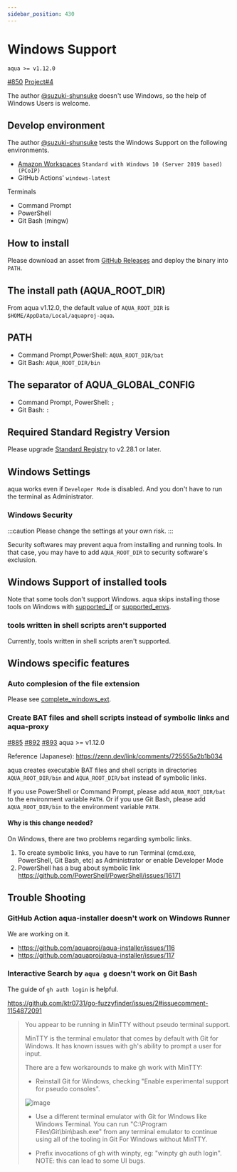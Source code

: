 ```yaml
---
sidebar_position: 430
---
```


# Windows Support

`aqua >= v1.12.0`

[#850](https://github.com/aquaproj/aqua/issues/850)
[Project#4](https://github.com/orgs/aquaproj/projects/4)

The author [@suzuki-shunsuke](https://github.com/suzuki-shunsuke) doesn't use Windows, so the help of Windows Users is welcome.

## Develop environment

The author [@suzuki-shunsuke](https://github.com/suzuki-shunsuke) tests the Windows Support on the following environments.

* [Amazon Workspaces](https://aws.amazon.com/workspaces/) `Standard with Windows 10 (Server 2019 based) (PCoIP)`
* GitHub Actions' `windows-latest`

Terminals

* Command Prompt
* PowerShell
* Git Bash (mingw)

## How to install

Please download an asset from [GitHub Releases](https://github.com/aquaproj/aqua/releases) and deploy the binary into `PATH`.

## The install path (AQUA_ROOT_DIR)

From aqua v1.12.0, the default value of `AQUA_ROOT_DIR` is `$HOME/AppData/Local/aquaproj-aqua`.

## PATH

* Command Prompt,PowerShell: `AQUA_ROOT_DIR/bat`
* Git Bash: `AQUA_ROOT_DIR/bin`

## The separator of AQUA_GLOBAL_CONFIG

* Command Prompt, PowerShell: `;`
* Git Bash: `:`

## Required Standard Registry Version

Please upgrade [Standard Registry](https://github.com/aquaproj/aqua-registry) to v2.28.1 or later.

## Windows Settings

aqua works even if `Developer Mode` is disabled.
And you don't have to run the terminal as Administrator.

### Windows Security

:::caution
Please change the settings at your own risk.
:::

Security softwares may prevent aqua from installing and running tools.
In that case, you may have to add `AQUA_ROOT_DIR` to security software's exclusion. 

## Windows Support of installed tools

Note that some tools don't support Windows.
aqua skips installing those tools on Windows with [supported_if](/docs/reference/registry-config/supported-if) or [supported_envs](/docs/reference/registry-config/supported-envs).

### tools written in shell scripts aren't supported

Currently, tools written in shell scripts aren't supported.

## Windows specific features

### Auto complesion of the file extension

Please see [complete_windows_ext](/docs/reference/registry-config/complete-windows-ext).

### Create BAT files and shell scripts instead of symbolic links and aqua-proxy

[#885](https://github.com/aquaproj/aqua/issues/885) [#892](https://github.com/aquaproj/aqua/pull/892) [#893](https://github.com/aquaproj/aqua/issues/893) aqua >= v1.12.0

Reference (Japanese): https://zenn.dev/link/comments/725555a2b1b034

aqua creates executable BAT files and shell scripts in directories `AQUA_ROOT_DIR/bin` and `AQUA_ROOT_DIR/bat` instead of symbolic links.

If you use PowerShell or Command Prompt, please add `AQUA_ROOT_DIR/bat` to the environment variable `PATH`.
Or if you use Git Bash, please add `AQUA_ROOT_DIR/bin` to the environment variable `PATH`.

#### Why is this change needed?

On Windows, there are two problems regarding symbolic links.

1. To create symbolic links, you have to run Terminal (cmd.exe, PowerShell, Git Bash, etc) as Administrator or enable Developer Mode
1. PowerShell has a bug about symbolic link https://github.com/PowerShell/PowerShell/issues/16171

## Trouble Shooting

### GitHub Action aqua-installer doesn't work on Windows Runner

We are working on it.

* https://github.com/aquaproj/aqua-installer/issues/116
* https://github.com/aquaproj/aqua-installer/issues/117

### Interactive Search by `aqua g` doesn't work on Git Bash

The guide of `gh auth login` is helpful.

https://github.com/ktr0731/go-fuzzyfinder/issues/2#issuecomment-1154872091

> You appear to be running in MinTTY without pseudo terminal support.
> 
> MinTTY is the terminal emulator that comes by default with Git
> for Windows. It has known issues with gh's ability to prompt a
> user for input.
> 
> There are a few workarounds to make gh work with MinTTY:
> 
> - Reinstall Git for Windows, checking "Enable experimental support for pseudo consoles".
> 
> ![image](https://user-images.githubusercontent.com/13323303/173531978-21a99818-11ff-4385-962a-64f74e4023db.png)
> 
> - Use a different terminal emulator with Git for Windows like Windows Terminal.
>   You can run "C:\Program Files\Git\bin\bash.exe" from any terminal emulator to continue
>   using all of the tooling in Git For Windows without MinTTY.
> 
> - Prefix invocations of gh with winpty, eg: "winpty gh auth login".
>   NOTE: this can lead to some UI bugs.
